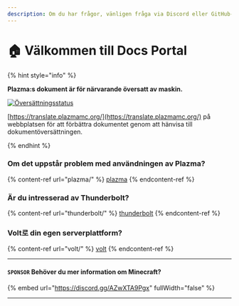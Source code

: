 ```yaml
---
description: Om du har frågor, vänligen fråga via Discord eller GitHub-diskussioner.
---
```


# 🏠 Välkommen till Docs Portal

{% hint style="info" %}

**Plazma:s dokument är för närvarande översatt av maskin.**

[![Översättningsstatus](https://badge.plazmamc.org/internal/crowdin)](https://translate.plazmamc.org/)

[https://translate.plazmamc.org/](https://translate.plazmamc.org/) på webbplatsen för att förbättra dokumentet genom att hänvisa till dokumentöversättningen.

{% endhint %}

### Om det uppstår problem med användningen av Plazma?

{% content-ref url="plazma/" %}
[plazma](plazma/)
{% endcontent-ref %}

### Är du intresserad av Thunderbolt?

{% content-ref url="thunderbolt/" %}
[thunderbolt](thunderbolt/)
{% endcontent-ref %}

### Volt로 din egen serverplattform?

{% content-ref url="volt/" %}
[volt](volt/)
{% endcontent-ref %}

***

#### `SPONSOR` Behöver du mer information om Minecraft? <a href="#etc-1" id="etc-1"></a>

{% embed url="https://discord.gg/AZwXTA9Pgx" fullWidth="false" %}

***

